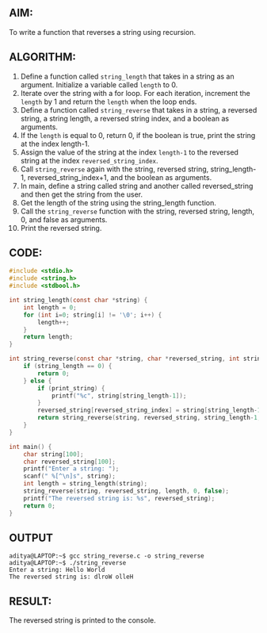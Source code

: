 ## AIM:
To write a function that reverses a string using recursion.

## ALGORITHM:

1. Define a function called `string_length` that takes in a string as an argument. Initialize a variable called `length` to 0.
2. Iterate over the string with a for loop. For each iteration, increment the `length` by 1 and return the `length` when the loop ends.
3. Define a function called `string_reverse` that takes in a string, a reversed string, a string length, a reversed string index, and a boolean as arguments.
4. If the `length` is equal to 0, return 0, if the boolean is true, print the string at the index length-1.
5. Assign the value of the string at the index `length-1` to the reversed string at the index `reversed_string_index`.
6. Call `string_reverse` again with the string, reversed string, string_length-1, reversed_string_index+1, and the boolean as arguments.
7. In main, define a string called string and another called reversed_string and then get the string from the user.
8. Get the length of the string using the string_length function.
9. Call the `string_reverse` function with the string, reversed string, length, 0, and false as arguments.
10. Print the reversed string.


## CODE:
```c
#include <stdio.h>
#include <string.h>
#include <stdbool.h>

int string_length(const char *string) {
    int length = 0;
    for (int i=0; string[i] != '\0'; i++) {
        length++;
    }
    return length;
}

int string_reverse(const char *string, char *reversed_string, int string_length, int reversed_string_index, bool print_string) {
    if (string_length == 0) {
        return 0;
    } else {
        if (print_string) {
            printf("%c", string[string_length-1]);
        }
        reversed_string[reversed_string_index] = string[string_length-1];
        return string_reverse(string, reversed_string, string_length-1, reversed_string_index+1, print_string);
    }
}

int main() {
    char string[100];
    char reversed_string[100];
    printf("Enter a string: ");
    scanf(" %[^\n]s", string);
    int length = string_length(string);
    string_reverse(string, reversed_string, length, 0, false);
    printf("The reversed string is: %s", reversed_string);
    return 0;
}
```
## OUTPUT
```
aditya@LAPTOP:~$ gcc string_reverse.c -o string_reverse
aditya@LAPTOP:~$ ./string_reverse
Enter a string: Hello World
The reversed string is: dlroW olleH
```

## RESULT:
The reversed string is printed to the console.